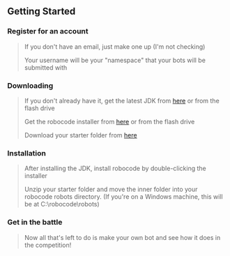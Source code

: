 Getting Started
---------------

### Register for an account ###

> If you don't have an email, just make one up (I'm not checking)
>
> Your username will be your "namespace" that your bots will be submitted with

### Downloading ###

> If you don't already have it, get the latest JDK from
> [here](http://www.oracle.com/technetwork/java/javase/downloads/jdk7-downloads-1880260.html)
> or from the flash drive
>
> Get the robocode installer from [here](http://sourceforge.net/projects/robocode/files/robocode/) or from the flash drive
>
> Download your starter folder from [here](/zip/starter_package.zip)

### Installation ###
> After installing the JDK, install robocode by double-clicking the installer
>
> Unzip your starter folder and move the inner folder into your robocode robots
> directory. (If you're on a Windows machine, this will be at C:\robocode\robots)

### Get in the battle ###

> Now all that's left to do is make your own bot and see how it does in the
> competition!
